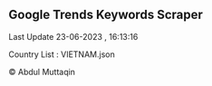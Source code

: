 

## Google Trends Keywords Scraper 
 
Last Update 23-06-2023 , 16:13:16

Country List :
VIETNAM.json



© Abdul Muttaqin 
